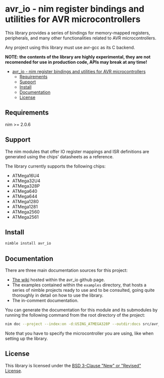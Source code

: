 # avr_io - nim register bindings and utilities for AVR microcontrollers

This library provides a series of bindings for memory-mapped registers, 
peripherals, and many other functionalities related to AVR microcontrollers.

Any project using this library must use avr-gcc as its C backend.

**NOTE: the contents of the library are highly experimental, they are not 
recomended for use in production code, APIs may break at any time!**

- [avr\_io - nim register bindings and utilities for AVR microcontrollers](#avr_io---nim-register-bindings-and-utilities-for-avr-microcontrollers)
  - [Requirements](#requirements)
  - [Support](#support)
  - [Install](#install)
  - [Documentation](#documentation)
  - [License](#license)


## Requirements

nim >= 2.0.6


## Support

The nim modules that offer IO register mappings and ISR definitions are 
generated using the chips' datasheets as a reference. 

The library currently supports the following chips:

- ATMega16U4
- ATMega32U4
- ATMega328P
- ATMega640
- ATMega644
- ATMega1280
- ATMega1281
- ATMega2560
- ATMega2561

## Install

```bash 
nimble install avr_io
```

## Documentation

There are three main documentation sources for this project:
- [The wiki](https://github.com/Abathargh/avr_io/wiki) hosted within the 
avr_io github page.
- The examples contained within the `examples` directory, that hosts a series 
of nimble projects ready to use and to be consulted, going quite thoroughly 
in detail on how to use the library.
- The in-comment documentation.

You can generate the documentation for this module and its submodules by 
running the following command from the root directory of the project:

```bash
nim doc --project --index:on -d:USING_ATMEGA328P --outdir:docs src/avr_io.nim
```

Note that you have to specify the microcontroller you are using, like when 
setting up the library.

## License

This library is licensed under the [BSD 3-Clause "New" or "Revised" License](
#LICENSE.md).
